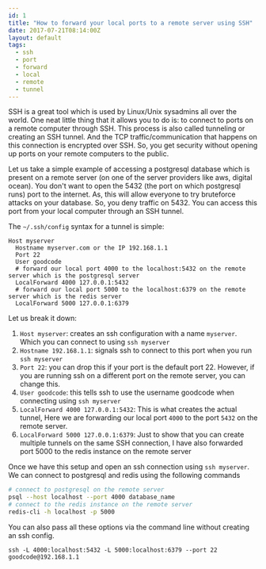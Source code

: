 ```yaml
---
id: 1
title: "How to forward your local ports to a remote server using SSH"
date: 2017-07-21T08:14:00Z
layout: default
tags:
  - ssh
  - port
  - forward
  - local
  - remote
  - tunnel
---
```


SSH is a great tool which is used by Linux/Unix sysadmins all over the world.
One neat little thing that it allows you to do is: to connect to ports on a remote computer
through SSH. This process is also called tunneling or creating an SSH tunnel.
And the TCP traffic/communication that happens on this connection is encrypted over SSH.
So, you get security without opening up ports on your remote computers to the public.

Let us take a simple example of accessing a postgresql database which is present on a remote server (on one of the server providers like aws, digital ocean).
You don't want to open the 5432 (the port on which postgresql runs) port to the internet. As, this will allow everyone to try bruteforce attacks on your database.
So, you deny traffic on 5432. You can access this port from your local computer through an SSH tunnel.

The `~/.ssh/config` syntax for a tunnel is simple:

```ssh
Host myserver
  Hostname myserver.com or the IP 192.168.1.1
  Port 22
  User goodcode
  # forward our local port 4000 to the localhost:5432 on the remote server which is the postgresql server
  LocalForward 4000 127.0.0.1:5432
  # forward our local port 5000 to the localhost:6379 on the remote server which is the redis server
  LocalForward 5000 127.0.0.1:6379
```

Let us break it down:

  1. `Host myserver`: creates an ssh configuration with a name `myserver`. Which you can connect to using `ssh myserver`
  2. `Hostname 192.168.1.1`: signals ssh to connect to this port when you run `ssh myserver`
  3. `Port 22`: you can drop this if your port is the default port 22. However, if you are running ssh on a different port on the remote server, you can change this.
  4. `User goodcode`: this tells ssh to use the username goodcode when connecting using `ssh myserver`
  5. `LocalForward 4000 127.0.0.1:5432`: This is what creates the actual tunnel, Here we are forwarding our local port `4000` to the port `5432` on the remote server.
  6. `LocalForward 5000 127.0.0.1:6379`: Just to show that you can create multiple tunnels on the same SSH connection, I have also forwarded port 5000 to the redis instance on the remote server

Once we have this setup and open an ssh connection using `ssh myserver`. We can connect to postgresql and redis using the following commands

```bash
# connect to postgresql on the remote server
psql --host localhost --port 4000 database_name
# connect to the redis instance on the remote server
redis-cli -h localhost -p 5000
```

You can also pass all these options via the command line without creating an ssh config.

```
ssh -L 4000:localhost:5432 -L 5000:localhost:6379 --port 22  goodcode@192.168.1.1
```
